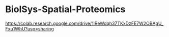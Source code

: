 # BiolSys-Spatial-Proteomics
https://colab.research.google.com/drive/1lReWdqh37TKxDzFE7W2OBAgU_Fxu1WhU?usp=sharing
